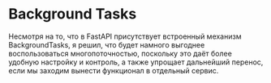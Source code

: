 # Background Tasks
Несмотря на то, что в FastAPI присутствует встроенный механизм BackgroundTasks, я решил, что будет намного выгоднее воспользоваться многопоточностью, поскольку это даёт более удобную настройку и контроль, а также упрощает дальнейший перенос, если мы заходим вынести функционал в отдельный сервис.
